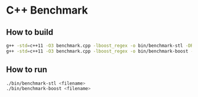 # C++ Benchmark

## How to build

```sh
g++ -std=c++11 -O3 benchmark.cpp -lboost_regex -o bin/benchmark-stl -DREGEX_NAMESPACE=std
g++ -std=c++11 -O3 benchmark.cpp -lboost_regex -o bin/benchmark-boost -DREGEX_NAMESPACE=boost
```

## How to run

```sh
./bin/benchmark-stl <filename>
./bin/benchmark-boost <filename>
```
